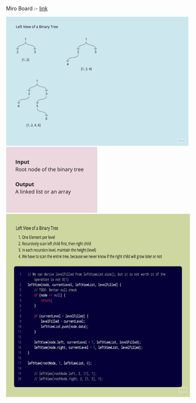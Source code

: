 Miro Board :- [link](https://miro.com/app/board/uXjVP2lUGcs=/?share_link_id=337102999831)

<img src="https://github.com/rohchakr/Coding/blob/master/must-do/Tree/LeftView/notes/Left%20View%20of%20Binary%20Tree%20-%20Problem.jpg" width="500"/>
<img src="https://github.com/rohchakr/Coding/blob/master/must-do/Tree/LeftView/notes/Left%20View%20of%20Binary%20Tree%20-%20Format.jpg" width="250"/>
<img src="https://github.com/rohchakr/Coding/blob/master/must-do/Tree/LeftView/notes/Left%20View%20of%20Binary%20Tree%20-%20Solution.jpg" height="500"/>